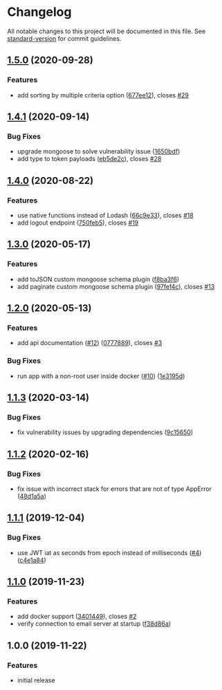 # Changelog

All notable changes to this project will be documented in this file. See [standard-version](https://github.com/conventional-changelog/standard-version) for commit guidelines.

## [1.5.0](https://github.com/hagopj13/node-express-mongoose-boilerplate/compare/v1.4.1...v1.5.0) (2020-09-28)

### Features

- add sorting by multiple criteria option ([677ee12](https://github.com/hagopj13/node-express-mongoose-boilerplate/commit/677ee12808ba1cf02e422498ae464159345dc76f)), closes [#29](https://github.com/hagopj13/node-express-mongoose-boilerplate/issues/29)

## [1.4.1](https://github.com/hagopj13/node-express-mongoose-boilerplate/compare/v1.4.0...v1.4.1) (2020-09-14)

### Bug Fixes

- upgrade mongoose to solve vulnerability issue ([1650bdf](https://github.com/hagopj13/node-express-mongoose-boilerplate/commit/1650bdf1bf36ce13597c0ed3503c7b4abef01ee5))
- add type to token payloads ([eb5de2c](https://github.com/hagopj13/node-express-mongoose-boilerplate/commit/eb5de2c7523ac166ca933bff83ef1e87274f3478)), closes [#28](https://github.com/hagopj13/node-express-mongoose-boilerplate/issues/28)

## [1.4.0](https://github.com/hagopj13/node-express-mongoose-boilerplate/compare/v1.3.0...v1.4.0) (2020-08-22)

### Features

- use native functions instead of Lodash ([66c9e33](https://github.com/hagopj13/node-express-mongoose-boilerplate/commit/66c9e33d65c88989634fc485e89b396645670730)), closes [#18](https://github.com/hagopj13/node-express-mongoose-boilerplate/issues/18)
- add logout endpoint ([750feb5](https://github.com/hagopj13/node-express-mongoose-boilerplate/commit/750feb5b1ddadb4da6742b445cdb1112a615ace4)), closes [#19](https://github.com/hagopj13/node-express-mongoose-boilerplate/issues/19)

## [1.3.0](https://github.com/hagopj13/node-express-mongoose-boilerplate/compare/v1.2.0...v1.3.0) (2020-05-17)

### Features

- add toJSON custom mongoose schema plugin ([f8ba3f6](https://github.com/hagopj13/node-express-mongoose-boilerplate/commit/f8ba3f619ac42f2030c358fb44095b72fb37013b))
- add paginate custom mongoose schema plugin ([97fef4c](https://github.com/hagopj13/node-express-mongoose-boilerplate/commit/97fef4cac91c86e4d33e9010705775fa9f160e96)), closes [#13](https://github.com/hagopj13/node-express-mongoose-boilerplate/issues/13)

## [1.2.0](https://github.com/hagopj13/node-express-mongoose-boilerplate/compare/v1.1.3...v1.2.0) (2020-05-13)

### Features

- add api documentation ([#12](https://github.com/hagopj13/node-express-mongoose-boilerplate/pull/12)) ([0777889](https://github.com/hagopj13/node-express-mongoose-boilerplate/commit/07778894b706ef94e35f87046db112b39b58316c)), closes [#3](https://github.com/hagopj13/node-express-mongoose-boilerplate/issues/3)

### Bug Fixes

- run app with a non-root user inside docker ([#10](https://github.com/hagopj13/node-express-mongoose-boilerplate/pull/10)) ([1e3195d](https://github.com/hagopj13/node-express-mongoose-boilerplate/commit/1e3195d547510d51804028d4ab447cbc53372e48))

## [1.1.3](https://github.com/hagopj13/node-express-mongoose-boilerplate/compare/v1.1.2...v1.1.3) (2020-03-14)

### Bug Fixes

- fix vulnerability issues by upgrading dependencies ([9c15650](https://github.com/hagopj13/node-express-mongoose-boilerplate/commit/9c15650acfb0d991b621abc60ba534c904fd3fd1))

## [1.1.2](https://github.com/hagopj13/node-express-mongoose-boilerplate/compare/v1.1.1...v1.1.2) (2020-02-16)

### Bug Fixes

- fix issue with incorrect stack for errors that are not of type AppError ([48d1a5a](https://github.com/hagopj13/node-express-mongoose-boilerplate/commit/48d1a5ada5e5fe0975a17b521d3d7a6e1f4cab3b))

## [1.1.1](https://github.com/hagopj13/node-express-mongoose-boilerplate/compare/v1.1.0...v1.1.1) (2019-12-04)

### Bug Fixes

- use JWT iat as seconds from epoch instead of milliseconds ([#4](https://github.com/hagopj13/node-express-mongoose-boilerplate/pull/4)) ([c4e1a84](https://github.com/hagopj13/node-express-mongoose-boilerplate/commit/c4e1a8487c6d41cc20944a081a13a2a1990de0cd))

## [1.1.0](https://github.com/hagopj13/node-express-mongoose-boilerplate/compare/v1.0.0...v1.1.0) (2019-11-23)

### Features

- add docker support ([3401449](https://github.com/hagopj13/node-express-mongoose-boilerplate/commit/340144979cf5e84abb047a891a0b908b01af3645)), closes [#2](https://github.com/hagopj13/node-express-mongoose-boilerplate/issues/2)
- verify connection to email server at startup ([f38d86a](https://github.com/hagopj13/node-express-mongoose-boilerplate/commit/f38d86a181f1816d720e009aa94619e25ef4bf93))

## 1.0.0 (2019-11-22)

### Features

- initial release
